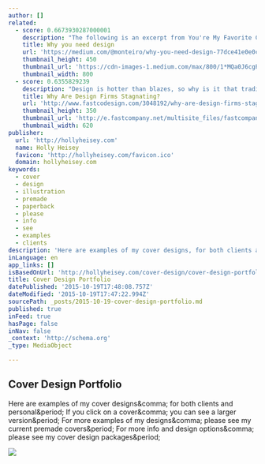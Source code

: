 ```yaml
---
author: []
related:
  - score: 0.6673930287000001
    description: "The following is an excerpt from You're My Favorite Client , a book to help people understand design. Written by Mike Monteiro. Published by A Book Apart. Chapter 1 DESIGN RESULTS FROM human decisions. You can design with intention, which means you have a chance of doing it well, or you can let it happen, which means you'll probably bungle the job."
    title: Why you need design
    url: 'https://medium.com/@monteiro/why-you-need-design-77dce41e0e0c'
    thumbnail_height: 450
    thumbnail_url: 'https://cdn-images-1.medium.com/max/800/1*MQa0J6cgPQ4PD37W-UcVaQ.gif'
    thumbnail_width: 800
  - score: 0.6355829239
    description: "Design is hotter than blazes, so why is it that traditional product design firms aren't growing? In fact they seem to be, well, challenged. There are exceptions, but for the most part, substantial growth in design consulting firms has not coincided with the growth of design overall in business."
    title: Why Are Design Firms Stagnating?
    url: 'http://www.fastcodesign.com/3048192/why-are-design-firms-stagnating'
    thumbnail_height: 350
    thumbnail_url: 'http://e.fastcompany.net/multisite_files/fastcompany/imagecache/620x350/poster/2015/07/3048192-poster-p-1-why-are-design-firms-stagnating.jpg'
    thumbnail_width: 620
publisher:
  url: 'http://hollyheisey.com'
  name: Holly Heisey
  favicon: 'http://hollyheisey.com/favicon.ico'
  domain: hollyheisey.com
keywords:
  - cover
  - design
  - illustration
  - premade
  - paperback
  - please
  - info
  - see
  - examples
  - clients
description: 'Here are examples of my cover designs, for both clients and personal. If you click on a cover, you can see a larger version. For more examples of my designs, please see my current premade covers. For more info and design options, please see my cover design packages.'
inLanguage: en
app_links: []
isBasedOnUrl: 'http://hollyheisey.com/cover-design/cover-design-portfolio/#'
title: Cover Design Portfolio
datePublished: '2015-10-19T17:48:08.757Z'
dateModified: '2015-10-19T17:47:22.994Z'
sourcePath: _posts/2015-10-19-cover-design-portfolio.md
published: true
inFeed: true
hasPage: false
inNav: false
_context: 'http://schema.org'
_type: MediaObject

---
```

<article style=""><h1>Cover Design Portfolio</h1><p>Here are examples of my cover designs&amp;comma; for both clients and personal&amp;period; If you click on a cover&amp;comma; you can see a larger version&amp;period; For more examples of my designs&amp;comma; please see my current premade covers&amp;period; For more info and design options&amp;comma; please see my cover design packages&amp;period;</p><img src="http://hollyheisey.com/wp-content/uploads/2015/05/shutterstock_126393710-300x150.jpg" /></article>